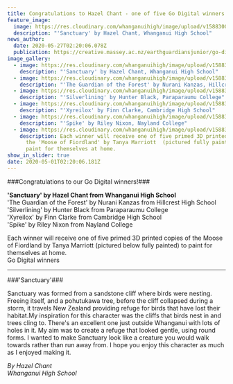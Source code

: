 ```yaml
---
title: Congratulations to Hazel Chant - one of five Go Digital winners!
feature_image:
  image: https://res.cloudinary.com/whanganuihigh/image/upload/v1588300213/News/Hazel_chant._sanctuarysq.jpg
  description: "'Sanctuary' by Hazel Chant, Whanganui High School"
news_author:
  date: 2020-05-27T02:20:06.078Z
  publication: https://creative.massey.ac.nz/earthguardiansjunior/go-digital-winners/
image_gallery:
  - image: https://res.cloudinary.com/whanganuihigh/image/upload/v1588300213/News/Hazel_chant._sanctuarysq.jpg
    description: "'Sanctuary' by Hazel Chant, Whanganui High School"
  - image: https://res.cloudinary.com/whanganuihigh/image/upload/v1588300251/News/The_Guardian_of_the_Forest_by_Nurani_Kanzas.jpg
    description: "'The Guardian of the Forest' by Nurani Kanzas, Hillcrest High School"
  - image: https://res.cloudinary.com/whanganuihigh/image/upload/v1588300283/News/Silverlining_by_Hunter_Black.png
    description: "'Silverlining' by Hunter Black, Paraparaumu College"
  - image: https://res.cloudinary.com/whanganuihigh/image/upload/v1588300338/News/Xyreilox_by_Finn_Clarke.png
    description: "'Xyreilox' by Finn Clarke, Cambridge High School"
  - image: https://res.cloudinary.com/whanganuihigh/image/upload/v1588300312/News/Spike_by_Riley_Nixon.png
    description: "'Spike' by Riley Nixon, Nayland College"
  - image: https://res.cloudinary.com/whanganuihigh/image/upload/v1588300360/News/Moose_of_Fiordland_Tanya_Marriott.jpg
    description: Each winner will receive one of five primed 3D printed copies of
      the 'Moose of Fiordland' by Tanya Marriott  (pictured fully painted) to
      paint for themselves at home.
show_in_slider: true
date: 2020-05-01T02:20:06.181Z
---
```

###Congratulations to our Go Digital winners!###

**'Sanctuary' by Hazel Chant from Whanganui High School**  
'The Guardian of the Forest' by Nurani Kanzas from Hillcrest High School  
'Silverlining' by Hunter Black from Paraparaumu College  
'Xyreilox' by Finn Clarke from Cambridge High School  
'Spike' by Riley Nixon from Nayland College

Each winner will receive one of five primed 3D printed copies of the Moose of Fiordland by Tanya Marriott (pictured below fully painted) to paint for themselves at home.  
Go Digital winners

---

###'Sanctuary'###

Sanctuary was formed from a sandstone cliff where birds were nesting. Freeing itself, and a pohutukawa tree, before the cliff collapsed during a storm, it travels New Zealand providing refuge for birds that have lost their habitat.My inspiration for this character was the cliffs that birds nest in and trees cling to. There's an excellent one just outside Whanganui with lots of holes in it. My aim was to create a refuge that looked gentle, using round forms. I wanted to make Sanctuary look like a creature you would walk towards rather than run away from. I hope you enjoy this character as much as I enjoyed making it.

_By Hazel Chant  
Whanganui High School_